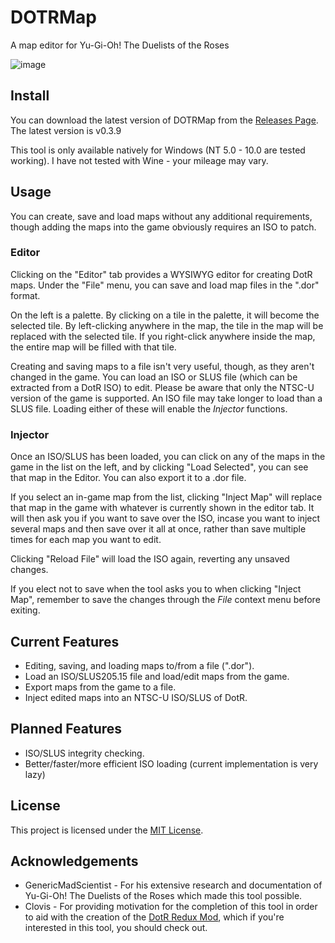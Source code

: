 # DOTRMap
A map editor for Yu-Gi-Oh! The Duelists of the Roses


![image](https://user-images.githubusercontent.com/17675149/224059594-23c0c56b-d3a5-431b-9b0e-0ed6989cce91.png)

## Install
You can download the latest version of DOTRMap from the [Releases Page](https://github.com/rjoken/DOTRMap/releases). The latest version is v0.3.9

This tool is only available natively for Windows (NT 5.0 - 10.0 are tested working). I have not tested with Wine - your mileage may vary.

## Usage
You can create, save and load maps without any additional requirements, though adding the maps into the game obviously requires an ISO to patch.

### Editor

Clicking on the "Editor" tab provides a WYSIWYG editor for creating DotR maps. Under the "File" menu, you can save and load map files in the ".dor" format.

On the left is a palette. By clicking on a tile in the palette, it will become the selected tile. By left-clicking anywhere in the map, the tile in the map will be replaced with the selected tile. If you right-click anywhere inside the map, the entire map will be filled with that tile.

Creating and saving maps to a file isn't very useful, though, as they aren't changed in the game. You can load an ISO or SLUS file (which can be extracted from a DotR ISO) to edit. Please be aware that only the NTSC-U version of the game is supported. An ISO file may take longer to load than a SLUS file. Loading either of these will enable the *Injector* functions.

### Injector

Once an ISO/SLUS has been loaded, you can click on any of the maps in the game in the list on the left, and by clicking "Load Selected", you can see that map in the Editor. You can also export it to a .dor file.

If you select an in-game map from the list, clicking "Inject Map" will replace that map in the game with whatever is currently shown in the editor tab. It will then ask you if you want to save over the ISO, incase you want to inject several maps and then save over it all at once, rather than save multiple times for each map you want to edit.

Clicking "Reload File" will load the ISO again, reverting any unsaved changes.

If you elect not to save when the tool asks you to when clicking "Inject Map", remember to save the changes through the *File* context menu before exiting.

## Current Features
* Editing, saving, and loading maps to/from a file (".dor").
* Load an ISO/SLUS205.15 file and load/edit maps from the game.
* Export maps from the game to a file.
* Inject edited maps into an NTSC-U ISO/SLUS of DotR.

## Planned Features
* ISO/SLUS integrity checking.
* Better/faster/more efficient ISO loading (current implementation is very lazy)

## License
This project is licensed under the [MIT License](https://github.com/rjoken/DOTRMap/blob/master/LICENSE).

## Acknowledgements
* GenericMadScientist - For his extensive research and documentation of Yu-Gi-Oh! The Duelists of the Roses which made this tool possible.
* Clovis - For providing motivation for the completion of this tool in order to aid with the creation of the [DotR Redux Mod](https://www.youtube.com/watch?v=E_Aa2xC0Gig), which if you're interested in this tool, you should check out.
